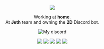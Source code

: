 <p align="center">
    <img align="center" src="https://github.com/chsooma/chsooma/blob/master/st_small_215x235-pad_210x230_f8f8f8.lite-1u1-removebg-preview.png">
    <p align="center">Working at <strong>home</strong>.
        <br>At <strong>Jeth</strong> team and owning the <strong>2D</strong> Discord bot.</p>
    <p align="center">
        <img align="center" alt="My discord" src="https://img.shields.io/badge/Discord-chsooma%230001-inactive"
    </p>
    <p align="center">
    <img src="https://xesque.rocketseat.dev/platform/tech/javascript.svg">
    <img src="https://xesque.rocketseat.dev/platform/tech/node.svg"> 
    <img src="https://xesque.rocketseat.dev/platform/tech/html5.svg"> 
    <img src="https://xesque.rocketseat.dev/platform/tech/bootstrap.svg"> 
    <img src="https://xesque.rocketseat.dev/platform/tech/typescript.svg">
    </p>
</p>
